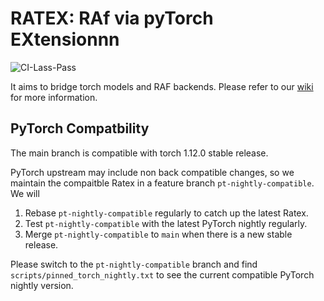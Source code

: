 # RATEX: RAf via pyTorch EXtensionnn

![CI-Lass-Pass](https://img.shields.io/endpoint?url=https://gist.githubusercontent.com/aire-meta-bot/aeb41ce3096bc1aaeb671f2c58836a3f/raw/awslabs-ratex-ci-badge-last-pass.json)

It aims to bridge torch models and RAF backends.
Please refer to our [wiki](docs/) for more information.

## PyTorch Compatbility

The main branch is compatible with torch 1.12.0 stable release.

PyTorch upstream may include non back compatible changes, so we maintain the compaitble Ratex in
a feature branch `pt-nightly-compatible`. We will
1. Rebase `pt-nightly-compatible` regularly to catch up the latest Ratex.
2. Test `pt-nightly-compatible` with the latest PyTorch nightly regularly.
3. Merge `pt-nightly-compatible` to `main` when there is a new stable release.

Please switch to the `pt-nightly-compatible` branch and find `scripts/pinned_torch_nightly.txt`
to see the current compatible PyTorch nightly version.

